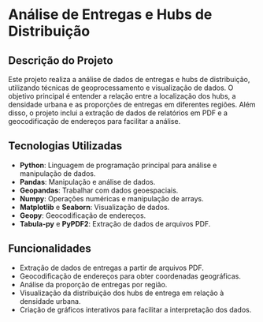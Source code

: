# Análise de Entregas e Hubs de Distribuição

## Descrição do Projeto

Este projeto realiza a análise de dados de entregas e hubs de distribuição, utilizando técnicas de geoprocessamento e visualização de dados. O objetivo principal é entender a relação entre a localização dos hubs, a densidade urbana e as proporções de entregas em diferentes regiões. Além disso, o projeto inclui a extração de dados de relatórios em PDF e a geocodificação de endereços para facilitar a análise.

## Tecnologias Utilizadas

- **Python**: Linguagem de programação principal para análise e manipulação de dados.
- **Pandas**: Manipulação e análise de dados.
- **Geopandas**: Trabalhar com dados geoespaciais.
- **Numpy**: Operações numéricas e manipulação de arrays.
- **Matplotlib** e **Seaborn**: Visualização de dados.
- **Geopy**: Geocodificação de endereços.
- **Tabula-py** e **PyPDF2**: Extração de dados de arquivos PDF.

## Funcionalidades

- Extração de dados de entregas a partir de arquivos PDF.
- Geocodificação de endereços para obter coordenadas geográficas.
- Análise da proporção de entregas por região.
- Visualização da distribuição dos hubs de entrega em relação à densidade urbana.
- Criação de gráficos interativos para facilitar a interpretação dos dados.
